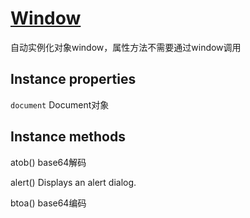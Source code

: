 # [Window](https://developer.mozilla.org/en-US/docs/Web/API/Window)

自动实例化对象window，属性方法不需要通过window调用

## Instance properties

`document` Document对象

## Instance methods

atob() base64解码

alert() Displays an alert dialog.

btoa() base64编码
